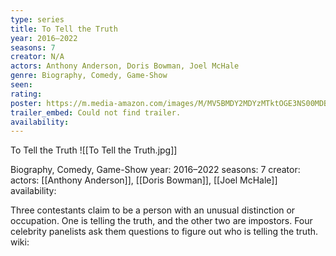 ```yaml
---
type: series
title: To Tell the Truth
year: 2016–2022
seasons: 7
creator: N/A
actors: Anthony Anderson, Doris Bowman, Joel McHale
genre: Biography, Comedy, Game-Show
seen:
rating: 
poster: https://m.media-amazon.com/images/M/MV5BMDY2MDYzMTktOGE3NS00MDBmLTliZDgtZmI4N2ZkMzBkOGE4XkEyXkFqcGdeQXVyMTMwMTg1ODQw._V1_SX300.jpg
trailer_embed: Could not find trailer.
availability:
---
```

To Tell the Truth
![[To Tell the Truth.jpg]]

Biography, Comedy, Game-Show
year: 2016–2022
seasons: 7
creator: 
actors: [[Anthony Anderson]], [[Doris Bowman]], [[Joel McHale]]
availability:

Three contestants claim to be a person with an unusual distinction or occupation. One is telling the truth, and the other two are impostors. Four celebrity panelists ask them questions to figure out who is telling the truth.
wiki: 


